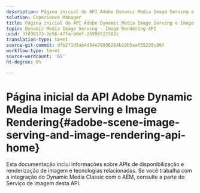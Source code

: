 ```yaml
---
description: Página inicial da API Adobe Dynamic Media Image Serving e Image Rendering
solution: Experience Manager
title: Página inicial da API Adobe Dynamic Media Image Serving e Image Rendering
topic: Dynamic Media Image Serving - Image Rendering API
uuid: 37d90173-2e56-47fa-b0ef-2b99b521502c
translation-type: tm+mt
source-git-commit: dfb2f1d5ab4d84e78938264b19b5aaf55238c99f
workflow-type: tm+mt
source-wordcount: '65'
ht-degree: 0%

---
```



# Página inicial da API Adobe Dynamic Media Image Serving e Image Rendering{#adobe-scene-image-serving-and-image-rendering-api-home}

Esta documentação inclui informações sobre APIs de disponibilização e renderização de imagem e tecnologias relacionadas. Se você trabalha com a integração do Dynamic Media Classic com o AEM, consulte a parte do Serviço de imagem desta API.